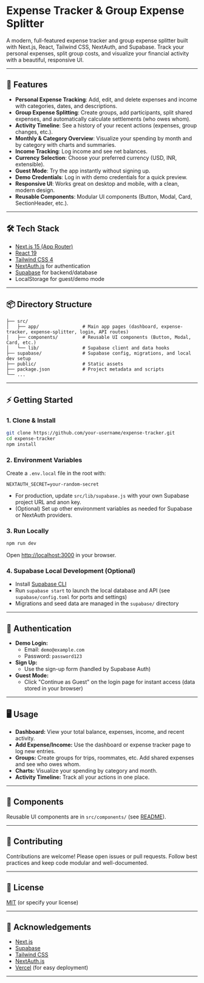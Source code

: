 # Expense Tracker & Group Expense Splitter

A modern, full-featured expense tracker and group expense splitter built with Next.js, React, Tailwind CSS, NextAuth, and Supabase. Track your personal expenses, split group costs, and visualize your financial activity with a beautiful, responsive UI.

---

## 🚀 Features

- **Personal Expense Tracking**: Add, edit, and delete expenses and income with categories, dates, and descriptions.
- **Group Expense Splitting**: Create groups, add participants, split shared expenses, and automatically calculate settlements (who owes whom).
- **Activity Timeline**: See a history of your recent actions (expenses, group changes, etc.).
- **Monthly & Category Overview**: Visualize your spending by month and by category with charts and summaries.
- **Income Tracking**: Log income and see net balances.
- **Currency Selection**: Choose your preferred currency (USD, INR, extensible).
- **Guest Mode**: Try the app instantly without signing up.
- **Demo Credentials**: Log in with demo credentials for a quick preview.
- **Responsive UI**: Works great on desktop and mobile, with a clean, modern design.
- **Reusable Components**: Modular UI components (Button, Modal, Card, SectionHeader, etc.).

---

## 🛠️ Tech Stack

- [Next.js 15 (App Router)](https://nextjs.org/)
- [React 19](https://react.dev/)
- [Tailwind CSS 4](https://tailwindcss.com/)
- [NextAuth.js](https://next-auth.js.org/) for authentication
- [Supabase](https://supabase.com/) for backend/database
- LocalStorage for guest/demo mode

---

## 📦 Directory Structure

```
├── src/
│   ├── app/                # Main app pages (dashboard, expense-tracker, expense-splitter, login, API routes)
│   ├── components/         # Reusable UI components (Button, Modal, Card, etc.)
│   └── lib/                # Supabase client and data hooks
├── supabase/               # Supabase config, migrations, and local dev setup
├── public/                 # Static assets
├── package.json            # Project metadata and scripts
└── ...
```

---

## ⚡ Getting Started

### 1. Clone & Install

```bash
git clone https://github.com/your-username/expense-tracker.git
cd expense-tracker
npm install
```

### 2. Environment Variables

Create a `.env.local` file in the root with:

```
NEXTAUTH_SECRET=your-random-secret
```

- For production, update `src/lib/supabase.js` with your own Supabase project URL and anon key.
- (Optional) Set up other environment variables as needed for Supabase or NextAuth providers.

### 3. Run Locally

```bash
npm run dev
```

Open [http://localhost:3000](http://localhost:3000) in your browser.

### 4. Supabase Local Development (Optional)

- Install [Supabase CLI](https://supabase.com/docs/guides/cli)
- Run `supabase start` to launch the local database and API (see `supabase/config.toml` for ports and settings)
- Migrations and seed data are managed in the `supabase/` directory

---

## 🔐 Authentication

- **Demo Login:**
  - Email: `demo@example.com`
  - Password: `password123`
- **Sign Up:**
  - Use the sign-up form (handled by Supabase Auth)
- **Guest Mode:**
  - Click "Continue as Guest" on the login page for instant access (data stored in your browser)

---

## 🖥️ Usage

- **Dashboard:** View your total balance, expenses, income, and recent activity.
- **Add Expense/Income:** Use the dashboard or expense tracker page to log new entries.
- **Groups:** Create groups for trips, roommates, etc. Add shared expenses and see who owes whom.
- **Charts:** Visualize your spending by category and month.
- **Activity Timeline:** Track all your actions in one place.

---

## 🧩 Components

Reusable UI components are in `src/components/` (see [README](src/components/README.md)).

---

## 🤝 Contributing

Contributions are welcome! Please open issues or pull requests. Follow best practices and keep code modular and well-documented.

---

## 📄 License

[MIT](LICENSE) (or specify your license)

---

## 🙏 Acknowledgements

- [Next.js](https://nextjs.org/)
- [Supabase](https://supabase.com/)
- [Tailwind CSS](https://tailwindcss.com/)
- [NextAuth.js](https://next-auth.js.org/)
- [Vercel](https://vercel.com/) (for easy deployment)

---

